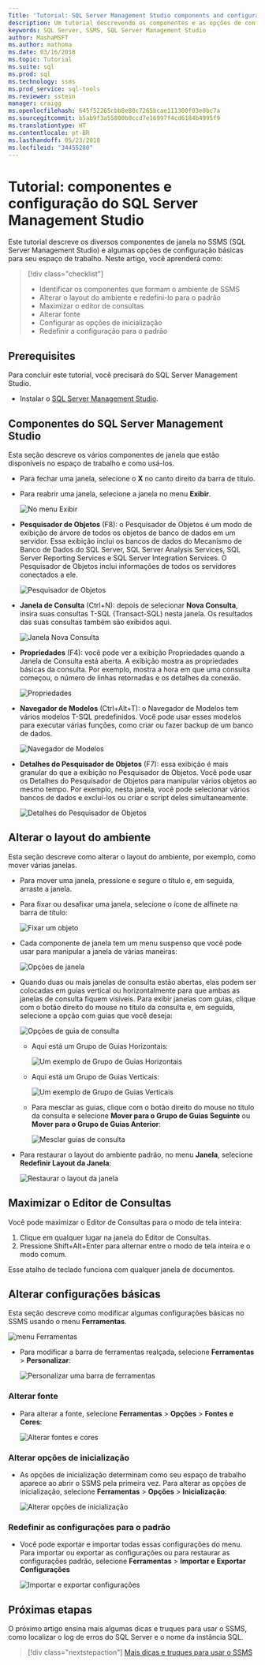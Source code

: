 ```yaml
---
Title: 'Tutorial: SQL Server Management Studio components and configuration'
description: Um tutorial descrevendo os componentes e as opções de configuração básica para seu ambiente do SQL Server Management Studio.
keywords: SQL Server, SSMS, SQL Server Management Studio
author: MashaMSFT
ms.author: mathoma
ms.date: 03/16/2018
ms.topic: Tutorial
ms.suite: sql
ms.prod: sql
ms.technology: ssms
ms.prod_service: sql-tools
ms.reviewer: sstein
manager: craigg
ms.openlocfilehash: 645f52265cbb8e80c7265bcae111300f03e0bc7a
ms.sourcegitcommit: b5ab9f3a55800b0ccd7e16997f4cd6184b4995f9
ms.translationtype: HT
ms.contentlocale: pt-BR
ms.lasthandoff: 05/23/2018
ms.locfileid: "34455280"
---
```

# <a name="tutorial-sql-server-management-studio-components-and-configuration"></a>Tutorial: componentes e configuração do SQL Server Management Studio
Este tutorial descreve os diversos componentes de janela no SSMS (SQL Server Management Studio) e algumas opções de configuração básicas para seu espaço de trabalho. Neste artigo, você aprenderá como: 

> [!div class="checklist"]
> * Identificar os componentes que formam o ambiente de SSMS
> * Alterar o layout do ambiente e redefini-lo para o padrão
> * Maximizar o editor de consultas
> * Alterar fonte 
> * Configurar as opções de inicialização 
> * Redefinir a configuração para o padrão 

## <a name="prerequisites"></a>Prerequisites
Para concluir este tutorial, você precisará do SQL Server Management Studio.  

- Instalar o [SQL Server Management Studio](https://docs.microsoft.com/sql/ssms/download-sql-server-management-studio-ssms).

## <a name="sql-server-management-studio-components"></a>Componentes do SQL Server Management Studio
Esta seção descreve os vários componentes de janela que estão disponíveis no espaço de trabalho e como usá-los. 

- Para fechar uma janela, selecione o **X** no canto direito da barra de título. 
- Para reabrir uma janela, selecione a janela no menu **Exibir**. 

    ![No menu Exibir](media/ssms-configuration/viewmenu.png)

- **Pesquisador de Objetos** (F8): o Pesquisador de Objetos é um modo de exibição de árvore de todos os objetos de banco de dados em um servidor. Essa exibição inclui os bancos de dados do Mecanismo de Banco de Dados do SQL Server, SQL Server Analysis Services, SQL Server Reporting Services e SQL Server Integration Services. O Pesquisador de Objetos inclui informações de todos os servidores conectados a ele. 
    
    ![Pesquisador de Objetos](media/ssms-configuration/objectexplorer.png)
- **Janela de Consulta** (Ctrl+N): depois de selecionar **Nova Consulta**, insira suas consultas T-SQL (Transact-SQL) nesta janela. Os resultados das suas consultas também são exibidos aqui.
    
    ![Janela Nova Consulta](media/ssms-configuration/newquery.png)

- **Propriedades** (F4): você pode ver a exibição Propriedades quando a Janela de Consulta está aberta. A exibição mostra as propriedades básicas da consulta. Por exemplo, mostra a hora em que uma consulta começou, o número de linhas retornadas e os detalhes da conexão.  

    ![Propriedades](media/ssms-configuration/properties.png)

- **Navegador de Modelos** (Ctrl+Alt+T): o Navegador de Modelos tem vários modelos T-SQL predefinidos. Você pode usar esses modelos para executar várias funções, como criar ou fazer backup de um banco de dados. 

    ![Navegador de Modelos](media/ssms-configuration/templates.png)

- **Detalhes do Pesquisador de Objetos** (F7): essa exibição é mais granular do que a exibição no Pesquisador de Objetos. Você pode usar os Detalhes do Pesquisador de Objetos para manipular vários objetos ao mesmo tempo. Por exemplo, nesta janela, você pode selecionar vários bancos de dados e excluí-los ou criar o script deles simultaneamente. 

    ![Detalhes do Pesquisador de Objetos](media/ssms-configuration/objectexplorerdetails.PNG) 
 
    

## <a name="change-the-environment-layout"></a>Alterar o layout do ambiente 
Esta seção descreve como alterar o layout do ambiente, por exemplo, como mover várias janelas. 

- Para mover uma janela, pressione e segure o título e, em seguida, arraste a janela. 
- Para fixar ou desafixar uma janela, selecione o ícone de alfinete na barra de título:
    
    ![Fixar um objeto](media/ssms-configuration/pushpin.png)

- Cada componente de janela tem um menu suspenso que você pode usar para manipular a janela de várias maneiras: 

    ![Opções de janela](media/ssms-configuration/windowoptions.png)

- Quando duas ou mais janelas de consulta estão abertas, elas podem ser colocadas em guias vertical ou horizontalmente para que ambas as janelas de consulta fiquem visíveis. Para exibir janelas com guias, clique com o botão direito do mouse no título da consulta e, em seguida, selecione a opção com guias que você deseja: 
 
    ![Opções de guia de consulta](media/ssms-configuration/querytabbedoptions.png)

    - Aqui está um Grupo de Guias Horizontais:

      ![Um exemplo de Grupo de Guias Horizontais](media/ssms-configuration/horizontaltab.png)     
    
    - Aqui está um Grupo de Guias Verticais:

      ![Um exemplo de Grupo de Guias Verticais](media/ssms-configuration/verticaltabgroup.png)
        
    - Para mesclar as guias, clique com o botão direito do mouse no título da consulta e selecione **Mover para o Grupo de Guias Seguinte** ou **Mover para o Grupo de Guias Anterior**:
    
      ![Mesclar guias de consulta](media/ssms-configuration/mergetabgroups.png)

- Para restaurar o layout do ambiente padrão, no menu **Janela**, selecione **Redefinir Layout da Janela**:
 
    ![Restaurar o layout da janela](media/ssms-configuration/resetwindowlayout.png)
    
## <a name="maximize-query-editor"></a>Maximizar o Editor de Consultas
Você pode maximizar o Editor de Consultas para o modo de tela inteira:

1. Clique em qualquer lugar na janela do Editor de Consultas.
2. Pressione Shift+Alt+Enter para alternar entre o modo de tela inteira e o modo comum. 

Esse atalho de teclado funciona com qualquer janela de documentos. 



## <a name="change-basic-settings"></a>Alterar configurações básicas
Esta seção descreve como modificar algumas configurações básicas no SSMS usando o menu **Ferramentas**.

  ![menu Ferramentas](media/ssms-configuration/tools.png)


- Para modificar a barra de ferramentas realçada, selecione **Ferramentas** > **Personalizar**:

    ![Personalizar uma barra de ferramentas](media/ssms-configuration/toolbar.png)

### <a name="change-the-font"></a>Alterar fonte
- Para alterar a fonte, selecione **Ferramentas** > **Opções** > **Fontes e Cores**:

     ![Alterar fontes e cores](media/ssms-configuration/fontsandcolors.png)

### <a name="change-startup-options"></a>Alterar opções de inicialização
- As opções de inicialização determinam como seu espaço de trabalho aparece ao abrir o SSMS pela primeira vez. Para alterar as opções de inicialização, selecione **Ferramentas** > **Opções** > **Inicialização**:
 
    ![Alterar opções de inicialização](media/ssms-configuration/startup.png)

### <a name="reset-settings-to-the-default"></a>Redefinir as configurações para o padrão
- Você pode exportar e importar todas essas configurações do menu. Para importar ou exportar as configurações ou para restaurar as configurações padrão, selecione **Ferramentas** > **Importar e Exportar Configurações** 

    ![Importar e exportar configurações](media/ssms-configuration/settings.png)



## <a name="next-steps"></a>Próximas etapas
O próximo artigo ensina mais algumas dicas e truques para usar o SSMS, como localizar o log de erros do SQL Server e o nome da instância SQL. 

> [!div class="nextstepaction"]
> [Mais dicas e truques para usar o SSMS](ssms-tricks.md)
 
 




